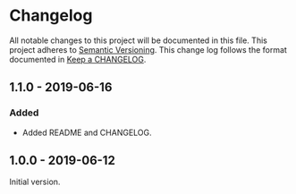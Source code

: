 # Changelog

All notable changes to this project will be documented in this file.
This project adheres to [Semantic Versioning].
This change log follows the format documented in [Keep a CHANGELOG].

[semantic versioning]: http://semver.org/
[keep a changelog]: http://keepachangelog.com/

## 1.1.0 - 2019-06-16

### Added

- Added README and CHANGELOG.

## 1.0.0 - 2019-06-12

Initial version.
